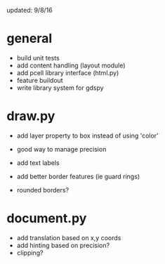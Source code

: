 updated: 9/8/16

general
=======
- build unit tests
- add content handling (layout module)
- add pcell library interface (html.py)
- feature buildout
- write library system for gdspy


draw.py
=======
- add layer property to box instead of using 'color'
- good way to manage precision

- add text labels
- add better border features (ie guard rings)
- rounded borders?

document.py
===========
- add translation based on x,y coords
- add hinting based on precision?
- clipping?




